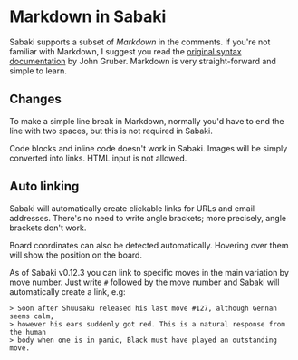 # Markdown in Sabaki

Sabaki supports a subset of *Markdown* in the comments. If you're not familiar with Markdown, I suggest you read the [original syntax documentation](http://daringfireball.net/projects/markdown/syntax) by John Gruber. Markdown is very straight-forward and simple to learn.

## Changes

To make a simple line break in Markdown, normally you'd have to end the line with two spaces, but this is not required in Sabaki.

Code blocks and inline code doesn't work in Sabaki. Images will be simply converted into links. HTML input is not allowed.

## Auto linking

Sabaki will automatically create clickable links for URLs and email addresses. There's no need to write angle brackets; more precisely, angle brackets don't work. 

Board coordinates can also be detected automatically. Hovering over them will show the position on the board.

As of Sabaki v0.12.3 you can link to specific moves in the main variation by move number. Just write `#` followed by the move number and Sabaki will automatically create a link, e.g:

~~~
> Soon after Shuusaku released his last move #127, although Gennan seems calm, 
> however his ears suddenly got red. This is a natural response from the human 
> body when one is in panic, Black must have played an outstanding move.
~~~